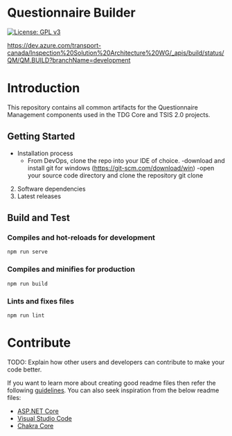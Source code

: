 # Questionnaire Builder

[![License: GPL v3](https://img.shields.io/badge/License-GPLv3-blue.svg)](https://www.gnu.org/licenses/gpl-3.0)

https://dev.azure.com/transport-canada/Inspection%20Solution%20Architecture%20WG/_apis/build/status/QM/QM.BUILD?branchName=development

# Introduction

This repository contains all common artifacts for the Questionnaire Management components used in the TDG Core and TSIS 2.0 projects.

## Getting Started

- Installation process
    - From DevOps, clone the repo into your IDE of choice.
-download and install git for windows (<https://git-scm.com/download/win>)
-open your source code directory and clone the repository
git clone

2. Software dependencies
3. Latest releases

## Build and Test

### Compiles and hot-reloads for development

```
npm run serve
```

### Compiles and minifies for production

```
npm run build
```

### Lints and fixes files

```
npm run lint
```

# Contribute

TODO: Explain how other users and developers can contribute to make your code better.

If you want to learn more about creating good readme files then refer the following [guidelines](https://docs.microsoft.com/en/azure/devops/repos/git/create-a-readme?view=azure-devops). You can also seek inspiration from the below readme files:

- [ASP.NET Core](https://github.com/aspnet/Home)
- [Visual Studio Code](https://github.com/Microsoft/vscode)
- [Chakra Core](https://github.com/Microsoft/ChakraCore)
